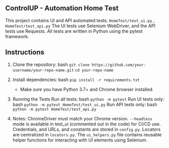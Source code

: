 ## ControlUP - Automation Home Test ##
This project contains UI and API automated tests.
`HomeTest/test_ui.py` , `HomeTest/test_api.py`
The UI tests use Selenium WebDriver, and the API tests use Requests.
All tests are written in Python using the pytest framework.

## Instructions ## 
1. Clone the repository:
    bash `git clone https://github.com/your-username/your-repo-name.git` 
    `cd your-repo-name`

2. Install dependencies:
   bash `pip install -r requirements.txt`
   * Make sure you have Python 3.7+ and Chrome browser installed.
   
3. Running the Tests
   Run all tests: bash `python -m pytest` 
   Run UI tests only: bash `python -m pytest HomeTest/test_ui.py` 
   Run API tests only: bash `python -m pytest HomeTest/test_api.py`

4. Notes:
   ChromeDriver must match your Chrome version.
   `--headless` mode is available in test_ui (commented out in the code) for CI/CD use.
   Credentials, and URLs, and constants are stored in `config.py`.
   Locators are centralized in `locators.py`.
   The `ui_helpers.py` file contains reusable helper functions for interacting with UI elements using Selenium.
